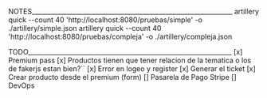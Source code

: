 NOTES_______________________________________________________________
artillery quick --count 40 'http://localhost:8080/pruebas/simple' -o ./artillery/simple.json
artillery quick --count 40 'http://localhost:8080/pruebas/compleja' -o ./artillery/compleja.json

TODO________________________________________________________________
[x] Premium pass
[x] Productos tienen que tener relacion de la tematica o los de fakerjs estan bien?``
[x] Error en logeo y register
[x] Generar el ticket
[x] Crear producto desde el premium (form)
[] Pasarela de Pago Stripe
[] DevOps